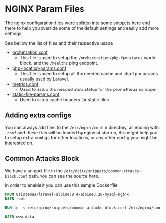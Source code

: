 # NGINX Param Files

The nginx configuration files were splitten into some snippets here and there to help you override some of the default settings and easily add more settings.

See bellow the list of files and their respective usage

- [orchetration.conf](../base/nginx/orchestration.conf)
  - This file is used to setup the `/orchestration/php-fpm-status` world block, and the `/healthz` ping endpoint.
- [php-location-params.conf](../base/nginx/php-location-params.conf)
  - This file is used to setup all the needed cache and php-fpm params usually used by Laravel.
- [metrics.conf](../base/nginx/metrics.conf)
  - Used to setup the needed stub_status for the prometheus scrapper
- [static-file-params.conf](../base/nginx/static-files-params.conf)
  - Used to setup cache headers for static files

## Adding extra configs

You can always add files to the `/etc/nginx/conf.d` directory, all ending with `.conf` and these files will be loaded by nginx at startup, this might help you to setup extra configs for other locations, or any other config you might be interested on.

## Common Attacks Block

We have a snippet file in the `/etc/nginx/snippets/common-attacks-block.conf` path, you can see the source [here](../base/nginx/common-attacks-block.conf).

In order to enable it you can use this sample Dockerfile

```Dockerfile
FROM 8sistemas/laravel-alpine:8.4-alpine3.20-mysql-nginx
USER root

RUN ln -s /etc/nginx/snippets/common-attacks-block.conf /etc/nginx/conf.d/common-attacks-block.conf

USER www-data
```